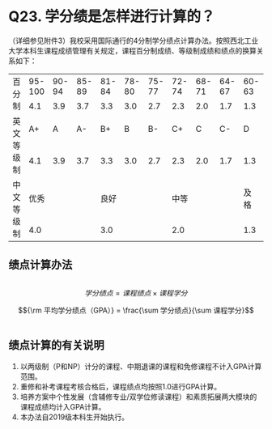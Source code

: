 
# Q23. 学分绩是怎样进行计算的？

（详细参见附件3）我校采用国际通行的4分制学分绩点计算办法。按照西北工业大学本科生课程成绩管理有关规定，课程百分制成绩、等级制成绩和绩点的换算关系如下：

<table>
    <tbody>
        <tr>
            <td rowspan="2">百分制</td>
            <td>95-100</td>
            <td>90-94</td>
            <td>85-89</td>
            <td>81-84</td>
            <td>78-80</td>
            <td>75-77</td>
            <td>72-74</td>
            <td>68-71</td>
            <td>64-67</td>
            <td>60-63</td>
            <td>&lt;60</td>
        </tr>
        <tr>
            <td>4.1</td>
            <td>3.9</td>
            <td>3.7</td>
            <td>3.3</td>
            <td>3.0</td>
            <td>2.7</td>
            <td>2.3</td>
            <td>2.0</td>
            <td>1.7</td>
            <td>1.3</td>
            <td>0</td>
        </tr>
        <tr>
            <td rowspan="2">英文等级制</td>
            <td>A+</td>
            <td>A</td>
            <td>A-</td>
            <td>B+</td>
            <td>B</td>
            <td>B-</td>
            <td>C+</td>
            <td>C</td>
            <td>C-</td>
            <td>D</td>
            <td>F</td>
        </tr>
        <tr>
            <td>4.1</td>
            <td>3.9</td>
            <td>3.7</td>
            <td>3.3</td>
            <td>3.0</td>
            <td>2.7</td>
            <td>2.3</td>
            <td>2.0</td>
            <td>1.7</td>
            <td>1.3</td>
            <td>0</td>
        </tr>
        <tr>
            <td rowspan="2">中文等级制</td>
            <td colspan="3">优秀</td>
            <td colspan="3">良好</td>
            <td colspan="3">中等</td>
            <td>及格</td>
            <td></td>
        </tr>
        <tr>
            <td colspan="3">4.0</td>
            <td colspan="3">3.0</td>
            <td colspan="3">2.0</td>
            <td>1.3</td>
            <td>0</td>
        </tr>
    </tbody>
</table>

## 绩点计算办法

<div style="overflow-x: auto">

$${学分绩点} = {课程绩点} \times {课程学分}$$

$${\rm 平均学分绩点（GPA）} = \frac{\sum 学分绩点}{\sum 课程学分}$$

</div>

## 绩点计算的有关说明

1. 以两级制（P和NP）计分的课程、中期退课的课程和免修课程不计入GPA计算范围。
2. 重修和补考课程考核合格后，课程绩点均按照1.0进行GPA计算。
3. 培养方案中个性发展（含辅修专业/双学位修读课程）和素质拓展两大模块的课程成绩均计入GPA计算。
4. 本办法自2019级本科生开始执行。
